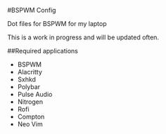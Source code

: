 #BSPWM Config

Dot files for BSPWM for my laptop

This is a work in progress and will be updated often.

##Required applications

- BSPWM
- Alacritty
- Sxhkd
- Polybar
- Pulse Audio
- Nitrogen
- Rofi
- Compton
- Neo Vim

